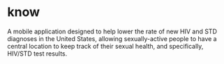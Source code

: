 # know
A mobile application designed to help lower the rate of new HIV and STD diagnoses in the United States, allowing sexually-active people to have a central location to keep track of their sexual health, and specifically, HIV/STD test results.
